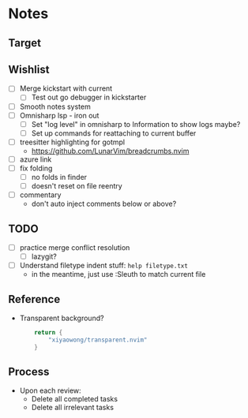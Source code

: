 # Notes

## Target

## Wishlist

- [ ] Merge kickstart with current 
  - [ ] Test out go debugger in kickstarter
- [ ] Smooth notes system
- [ ] Omnisharp lsp - iron out
  - [ ] Set "log level" in omnisharp to Information to show logs maybe?
  - [ ] Set up commands for reattaching to current buffer
- [ ] treesitter highlighting for gotmpl
  - https://github.com/LunarVim/breadcrumbs.nvim
- [ ] azure link
- [ ] fix folding
  - [ ] no folds in finder
  - [ ] doesn't reset on file reentry
- [ ] commentary
  - don't auto inject comments below or above?

## TODO
- [ ] practice merge conflict resolution
  - [ ] lazygit?
- [ ] Understand filetype indent stuff: `help filetype.txt`
  - in the meantime, just use :Sleuth to match current file

## Reference
- Transparent background?
  ```lua
      return {
          "xiyaowong/transparent.nvim"
      }
  ```


## Process

- Upon each review:
  - Delete all completed tasks
  - Delete all irrelevant tasks
